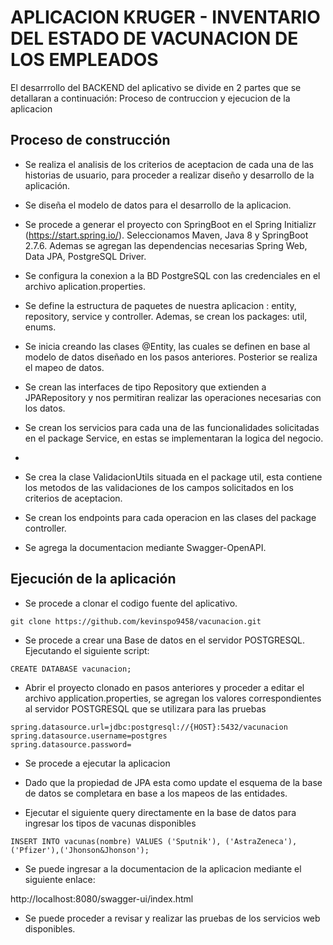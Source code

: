 # APLICACION KRUGER - INVENTARIO DEL ESTADO DE VACUNACION DE LOS EMPLEADOS




El desarrrollo del BACKEND del aplicativo se divide en 2 partes que se detallaran a continuación: Proceso de contruccion y ejecucion de la aplicacion



## Proceso de construcción

- Se realiza el analisis de los criterios de aceptacion de cada una de las historias de usuario, para proceder a realizar diseño y desarrollo de la aplicación.

- Se diseña el modelo de datos para el desarrollo de la aplicacion.

- Se procede a generar el proyecto con SpringBoot en el Spring Initializr (https://start.spring.io/). Seleccionamos Maven, Java 8 y SpringBoot 2.7.6. Ademas se agregan las dependencias necesarias Spring Web, Data JPA, PostgreSQL Driver. 

- Se configura la conexion a la BD PostgreSQL con las credenciales en el archivo aplication.properties.

- Se define la estructura de paquetes de nuestra aplicacion : entity, repository, service y controller. Ademas, se crean los packages: util, enums.

- Se inicia creando las clases @Entity, las cuales se definen en base al modelo de datos diseñado en los pasos anteriores. Posterior se realiza el mapeo de datos.
 
- Se crean las interfaces de tipo Repository que extienden a JPARepository y nos permitiran realizar las operaciones necesarias con los datos.

- Se crean los servicios para cada una de las funcionalidades solicitadas en el package Service, en estas se implementaran la logica del negocio.
-  
- Se crea la clase ValidacionUtils situada en el package util, esta contiene los metodos de las validaciones de los campos solicitados en los criterios de aceptacion.

- Se crean los endpoints para cada operacion en las clases del package controller.

- Se agrega la documentacion mediante Swagger-OpenAPI.


## Ejecución de la aplicación

- Se procede a clonar el codigo fuente del aplicativo.

```git clone https://github.com/kevinspo9458/vacunacion.git```

- Se procede a crear una Base de datos en el servidor POSTGRESQL. Ejecutando el siguiente script:

```CREATE DATABASE vacunacion;```

- Abrir el proyecto clonado en pasos anteriores y proceder a editar el archivo application.properties, se agregan los valores correspondientes al servidor POSTGRESQL que se utilizara para las pruebas

```
spring.datasource.url=jdbc:postgresql://{HOST}:5432/vacunacion
spring.datasource.username=postgres
spring.datasource.password=
```

- Se procede a ejecutar la aplicacion

- Dado que la propiedad de JPA esta como update el esquema de la base de datos se completara en base a los mapeos de las entidades.

-  Ejecutar el siguiente query directamente en la base de datos para ingresar los tipos de vacunas disponibles

```INSERT INTO vacunas(nombre) VALUES ('Sputnik'), ('AstraZeneca'),('Pfizer'),('Jhonson&Jhonson');```

- Se puede ingresar a la documentacion de la aplicacion mediante el siguiente enlace:

http://localhost:8080/swagger-ui/index.html

- Se puede proceder a revisar y realizar las pruebas de los servicios web disponibles.

